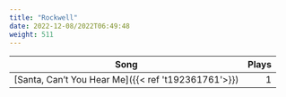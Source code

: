 ```yaml
---
title: "Rockwell"
date: 2022-12-08/2022T06:49:48
weight: 511
---
```




 Song | Plays 
----- | -----:
[Santa, Can’t You Hear Me]({{< ref 't192361761'>}}) | 1
